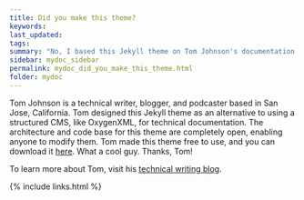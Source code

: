 ```yaml
---
title: Did you make this theme?
keywords:
last_updated:
tags:
summary: "No, I based this Jekyll theme on Tom Johnson's documentation theme."
sidebar: mydoc_sidebar
permalink: mydoc_did_you_make_this_theme.html
folder: mydoc
---
```


Tom Johnson is a technical writer, blogger, and podcaster based in San Jose, California. Tom designed this Jekyll theme as an alternative to using a structured CMS, like OxygenXML, for technical documentation. The architecture and code base for this theme are completely open, enabling anyone to modify them. Tom made this theme free to use, and you can download it [here](https://github.com/tomjoht/documentation-theme-jekyll). What a cool guy. Thanks, Tom!

To learn more about Tom, visit his [technical writing blog](http://idratherbewriting.com).

{% include links.html %}
